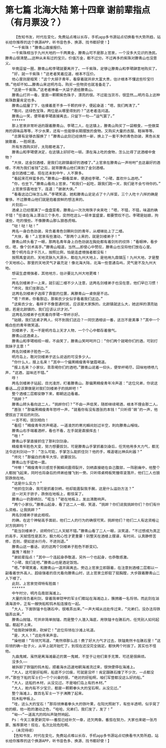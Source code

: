 # 第七篇 北海大陆 第十四章 谢前辈指点（有月票没？）
        【告知书友，时代在变化，免费站点难以长存，手机app多书源站点切换看书大势所趋，站长给你推荐的这个换源APP，听书音色多、换源、找书都好使！】
       “一千紫珠！”滕青山直接报价。
       一千紫珠相当于九州大地的一千两黄金，滕青山可不是那上官泉，一个没多大见识的渔民。滕青山很清楚……这种从未有过的宝贝。价值万金，都不过分。不过再多的紫珠对滕青山也没意义。
       毕竟逗留一圈，滕青山和李珺就要离开了。一千紫珠，足够让滕青山和李珺肆意地购买了。
       “好，就一千紫珠！”这老者笑着应道，根本不压价。
       他心里则是暗笑：“这个大胡子青年，看穿着就并非大富大贵，估计根本不懂这些珍宝行情。”他却不知……滕青山来这明月岛，购买一些物资也就准备走了。
       “这是一千紫珠。”这老者捧着一大袋子递给滕青山。
       滕青山打开一看，里面一颗颗紫色珠子，漂亮的很。不过能当货币，很显然……明月岛上这种紫珠数量肯定也多。
       滕青山掂量了下，估摸着差不多一千颗的样子，便起身道：“嗯，我们两清了。”
       “敢问，这绿色宝珠，两位是从哪里得到的？”这老者连问道。
       滕青山一笑，便带着李珺直接离去，只留下一句——“运气罢了。”
       ******
       那上官泉非常听话的跟着滕青山、李珺二人，在这镇上，滕青山购买了一袋粮食，一些做菜用的调味品等等，不少水果，还有一些能够长期摆放的食物。又购买大量的衣服、鞋袜等等。
       “总算有足够衣服换了！”滕青山此刻已经焕然一新，换上了一套干净的青色劲装，黑色长发披散着，一脸胡渣。
       所有东西购买好，太阳都老高了。
       滕青山和李珺便决定，在这镇上好好吃一顿。漂在海上吃的食物，怎么比得了这酒楼中食物？
       “大侠，这金剑酒楼，是我们北颜镇最好的酒楼了。”上官泉在滕青山一声吩咐“去这最好的酒楼，不用为我们省钱”之后，就带滕青山他们来到了金剑酒楼。
       金剑酒楼二楼，现在还未到中午，人不算多。
       “看起来花样蛮多的。”滕青山一翻看菜单，便递给李珺，“小珺，喜欢什么选吧。”
       “你，也坐下。”滕青山看向上官泉，“和我们一起吃，跟我们跑一天，我们是不会亏待你的。”
       上官泉惊喜地坐下，连道：“谢谢大侠。”
       “看看这边口味怎么样。”李珺笑道，她和滕青山足足点了十八样菜，三个人吃十八样的确是奢侈。不过滕青山他们就是抱着尝鲜的想法来的。
       片刻后——
       酒桌上已经摆满了一盘盘菜肴，滕青山一次次用筷子夹来吃：“嗯，不错，不错，味道的确不错！”任谁在海上漂泊三个多月，突然吃这么一顿丰富盛宴，都要赞叹不已。李珺是姑娘，拘谨些，吃的慢些。不像滕青山那么狼吞虎咽。
       “哒！哒！哒！”
       两名一身白色劲装，背负着青色剑鞘利剑的青年，从楼梯处上了二楼。
       “大侠，看！”上官泉有些激动，“那两个上来的，就是剑楼弟子！”
       滕青山转头看了一眼，那两名青年身上白色劲装左胸处都有着剑形的纹饰：“看眼神，看步伐，嗯，像个剑术高手。”滕青山暗道，当然……即使心中赞叹，滕青山也没将他们放在心里。
       整个明月岛才千万人，按照比例，怕是连虚境强者都没有！
       按照禹皇说的，天地灵脉九大源头，都在九州大地上，是他用九鼎镇压！九州大地，才是整个天地核心。那里的天地灵气才最充足！像北海大陆，北海一些普通岛屿，灵气是不及九州大地。
       想诞生虚境强者，其他地方，估计要比九州大地更难！
       ……
       两名剑楼弟子一上来，就引起二楼不少人注意，这两名剑楼弟子也没在意，他们早已习惯！
       “师兄，我们坐那边。”
       这两名剑楼弟子选择了靠窗的位置，离滕青山一桌倒是不远。
       “嗯？师弟，你看那边，那紫衣少女似乎看着我们这边。”
       “这紫衣少女，看样子不像普通村民，应该是大家族的。北颜镇就这么大，她这样的漂亮姑娘，若是北颜镇的，我们应该认识才对。”
       这两名剑楼弟子也笑着向李珺一举杯示好。
       “姑娘，我们这桌才两人，何不到我们这边？一同饮酒相谈一番，这岂不是美事？”其中一个略白些的青年微笑道。
       剑楼弟子，无一不是明月岛上天才人物，一个个心中都存着傲气。
       滕青山这酒桌上。
       滕青山和李珺相视一眼，不由笑了，滕青山笑呵呵开口：“你们两个就喝你们的酒，可别打我妹子主意！”
       两名剑楼弟子脸色一沉。
       明月岛上，敢对剑楼弟子这么说话的可没多少人。
       “你什么人，报上名来！”其中一个偏黑精瘦青年皱眉喝道。
       “报上名来？小家伙，乖乖喝你们的酒吧。”滕青山说着一仰头，便举杯喝尽，回味地啧啧几声，“这酒，滋味还不错。”
       呼！
       两名剑楼弟子站起，目光凌厉，盯着滕青山。那偏黑精瘦青年冷声道：“这位兄弟，你说这番话……应该算做是对我们剑楼弟子的挑衅吧！”
       整个酒楼二层都安静下来，都朝这边看着。
       “挑衅？”
       滕青山转头看向这二人，“挑衅你们？”不由一声低笑，随即继续喝酒，根本不理会那二人。
       “嚣张！”那偏黑精瘦青年怒哼一声，“就看你有没有嚣张的本钱！”只听得‘锵’的一声，他便拔出了背后的利剑。
       一言不和，拔剑相向！
       “看招！”精瘦青年厉声喝道，一道凌厉的寒光瞬间划过半空，刺向滕青山喉咙。
       滕青山右手端着酒杯，看也不看，左手就是直接挥去！
       “啪！”
       滕青山手掌直接抓住了那利剑剑身。
       精瘦青年脸色大变，努力想要拔剑，可是滕青山手掌抓着剑身后，任凭他用多大力气，都无法令这利剑动一下：“怎么可能，手掌怎么能抓住剑？他的手，难道堪比神兵利器？”
       “师兄！”那偏白的青年大惊，欲要拔剑。
       滕青山左手猛地一震。
       “咔嚓！”精瘦青年只感觉手腕瞬间震得裂开，剑柄直接砸在自己腹部，一阵剧痛中，他整个人都抛飞起来，同时也将身后的师弟给撞飞到一旁。只听得桌椅板凳撞得滚落开，他们二人也狼狈跌倒在地。
       “这是什么实力？”
       “他抓住剑身，我可是抓着剑柄，他却能震裂我手腕，这是什么运劲方法？”
       这一对天子骄子，跌倒在地板上，都惊呆了。
       滕青山一扔那柄剑，“哐当！”砸在地板上，发出清脆响声。
       “两个小家伙。”滕青山起身，看了这二人一眼，笑道，“挑衅？你们说我挑衅你们？你们有什么资格，让我挑衅？”
       两名剑楼弟子彼此相视。
       的确，在这个神秘高手面前，他们二人的行为的确很可笑。挑衅他们？他们二人有这资格让对方挑衅吗？
       “能当剑楼弟子，说明你们二人天赋不错。”滕青山看了二人一眼，淡笑道，“不过想成为真正的高手，天赋悟性是其次，毅力和心性才更重要！别整天在酒楼上摆谱，有时间，认真静修苦修，否则，便如逆水行舟，不进则退。”
       滕青山这一番话，说的这两个剑楼弟子脸色不断变幻。
       羞愧？难耐？
       “谢前辈指点！”其中一个连起身恭敬道，另外一个也起身，也恭敬感激。
       “小珺，我们走吧。”滕青山也是酒足饭饱。
       “嗯。”李珺笑着，和滕青山一道并肩离去。旁边上官泉立即跟着，在注意到酒楼二层都以一副看着世外高人、超级强者的目光看向滕青山时，这上官泉立即挺了挺胸膛，大步跟着滕青山二人下楼了。
       此刻，上官泉觉得特有脸面！
       ******
       中午时分，明月岛南部海滩上。
       大量的背负着利剑，穿着简单铠甲的军士们都站在海滩边上，簇拥着一名将领。而此刻在汹涌海浪中，正有一艘快船和钨木船连接在一起。
       “大人，下面铁锚卡在礁石中，很难弄出来。”一声大喊从远处传过来，“兄弟们，没办法将铁锚弄出来。”
       滕青山抛锚，可并非简单抛锚，而是整个人潜入海底，用铁锚卡在礁石内，任凭别人如何起锚，都起不上来。
       “给我砍掉铁索，砍掉它！”这位将领在沙滩上吼道。
       “是，大人！”远处传来声音。
       “操他娘！”将领咒骂道，“竟然停那么远！费了好大力气才过去，铁锚竟然卡在礁石里！”这将领的确一肚子火，从早上就开始忙了，到现在还没完全搞定。都快两个时辰了。其实也不怪他。
       九曲鬼蜮，虽然是离海滩最近的第一鬼蜮，不至于让他们束手无策，可还是很麻烦。
       没多久——
       被拆卸了铁锚的钨木船，顺着海水迅速地朝海滩流过来，很快便停在海滩上。
       “大人，这可是好船啊，船底不少凹痕，可就是没坏！肯定跟礁石撞了不少次，一点都没坏。”那些下船的军士们一个个兴奋的很，“绝对的好船啊，咱们军营都没这么好的船。”
       “大人，这船的木材，从没见过。不是咱们岛上有的木材。”
       “大人，舱内有不少宝贝，都是一颗颗拳头大的宝石啊，从没见过。”
       整个海滩上，数百名军士一下子沸腾了起来。
       钨木船甲板上。
       “哇，这么大的宝石！”那将领捧着拳头大的铁叶果，在阳光照射下，有些半透明，似乎晃了他的眼，他一脸的激动之色，“哈哈，兄弟们，我们发了，发了！”
       “呦~~”一道高亢的鸣叫声陡然响起。
       Ps：今天三章更新完毕~~番茄已经补欠一章，还欠两章。番茄在努力，大家也来砸一张月票、推荐票吧！现在，名次比较危险啊。
       。（未完待续）
       【告知书友，时代在变化，免费站点难以长存，手机app多书源站点切换看书大势所趋，站长给你推荐的这个换源APP，听书音色多、换源、找书都好使！】